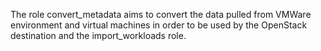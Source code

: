 The role convert_metadata aims to convert the data pulled from VMWare environment and virtual machines in order to be used by the OpenStack destination and the import_workloads role.
